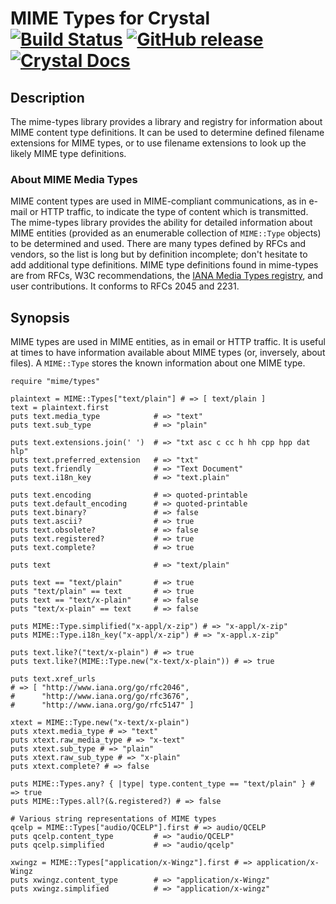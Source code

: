 # MIME Types for Crystal [![Build Status](https://travis-ci.org/jwaldrip/mime-types.cr.svg?branch=master)](https://travis-ci.org/jwaldrip/mime-types.cr) [![GitHub release](https://img.shields.io/github/release/jwaldrip/mime-types.svg)](https://github.com/jwaldrip/mime-types.cr/releases) [![Crystal Docs](https://img.shields.io/badge/Crystal-Docs-8A2BE2.svg)](https://jwaldrip.github.com/mime-types.cr)

## Description

The mime-types library provides a library and registry for information about
MIME content type definitions. It can be used to determine defined filename
extensions for MIME types, or to use filename extensions to look up the likely
MIME type definitions.

### About MIME Media Types

MIME content types are used in MIME-compliant communications, as in e-mail or
HTTP traffic, to indicate the type of content which is transmitted. The
mime-types library provides the ability for detailed information about MIME
entities (provided as an enumerable collection of `MIME::Type` objects) to be
determined and used. There are many types defined by RFCs and vendors, so the
list is long but by definition incomplete; don't hesitate to add additional
type definitions. MIME type definitions found in mime-types are from RFCs, W3C
recommendations, the [IANA Media Types
registry](https://www.iana.org/assignments/media-types/media-types.xhtml), and
user contributions. It conforms to RFCs 2045 and 2231.

## Synopsis

MIME types are used in MIME entities, as in email or HTTP traffic. It is useful
at times to have information available about MIME types (or, inversely, about
files). A `MIME::Type` stores the known information about one MIME type.

```crystal
require "mime/types"

plaintext = MIME::Types["text/plain"] # => [ text/plain ]
text = plaintext.first
puts text.media_type            # => "text"
puts text.sub_type              # => "plain"

puts text.extensions.join(' ')  # => "txt asc c cc h hh cpp hpp dat hlp"
puts text.preferred_extension   # => "txt"
puts text.friendly              # => "Text Document"
puts text.i18n_key              # => "text.plain"

puts text.encoding              # => quoted-printable
puts text.default_encoding      # => quoted-printable
puts text.binary?               # => false
puts text.ascii?                # => true
puts text.obsolete?             # => false
puts text.registered?           # => true
puts text.complete?             # => true

puts text                       # => "text/plain"

puts text == "text/plain"       # => true
puts "text/plain" == text       # => true
puts text == "text/x-plain"     # => false
puts "text/x-plain" == text     # => false

puts MIME::Type.simplified("x-appl/x-zip") # => "x-appl/x-zip"
puts MIME::Type.i18n_key("x-appl/x-zip") # => "x-appl.x-zip"

puts text.like?("text/x-plain") # => true
puts text.like?(MIME::Type.new("x-text/x-plain")) # => true

puts text.xref_urls
# => [ "http://www.iana.org/go/rfc2046",
#      "http://www.iana.org/go/rfc3676",
#      "http://www.iana.org/go/rfc5147" ]

xtext = MIME::Type.new("x-text/x-plain")
puts xtext.media_type # => "text"
puts xtext.raw_media_type # => "x-text"
puts xtext.sub_type # => "plain"
puts xtext.raw_sub_type # => "x-plain"
puts xtext.complete? # => false

puts MIME::Types.any? { |type| type.content_type == "text/plain" } # => true
puts MIME::Types.all?(&.registered?) # => false

# Various string representations of MIME types
qcelp = MIME::Types["audio/QCELP"].first # => audio/QCELP
puts qcelp.content_type         # => "audio/QCELP"
puts qcelp.simplified           # => "audio/qcelp"

xwingz = MIME::Types["application/x-Wingz"].first # => application/x-Wingz
puts xwingz.content_type        # => "application/x-Wingz"
puts xwingz.simplified          # => "application/x-wingz"
```

